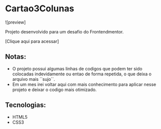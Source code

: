 # Cartao3Colunas


![preview]

Projeto desenvolvido para um desafio do Frontendmentor.

[Clique aqui para acessar]

## Notas:
 
 - O projeto possui algumas linhas de codigos que podem ter sido colocadas indevidamente ou entao de forma repetida, o que deixa o arquivo mais ´´sujo``.
 - Em um mes irei voltar aqui com mais conhecimento para aplicar nesse projeto e deixar o codigo mais otimizado.
 
## Tecnologias:
  
 - HTML5
 - CSS3
  
